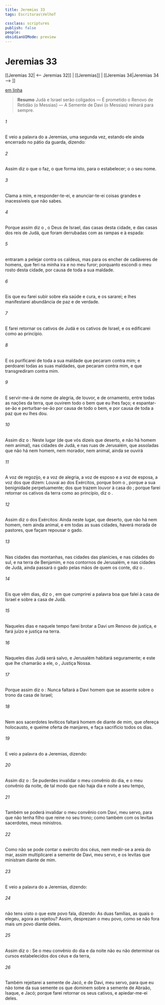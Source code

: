 ```yaml
---
title: Jeremias 33
tags: Escrituras\VelhoT

cssclass: scriptures
publish: false
people:
obsidianUIMode: preview
---
```


# Jeremias 33
[[Jeremias 32| <-- Jeremias 32]] | [[Jeremias]] | [[Jeremias 34|Jeremias 34 --> ]]

[em linha](https://churchofjesuschrist.org/study/scriptures/ot/jer/33?lang=por)

> __Resumo__
Judá e Israel serão coligados — É prometido o Renovo de Retidão (o Messias) — A Semente de Davi (o Messias) reinará para sempre.

###### 1 
E veio a palavra do  a Jeremias, uma segunda vez, estando ele ainda encerrado no pátio da guarda, dizendo:

###### 2 
Assim diz o  que o faz, o  que forma isto, para o estabelecer; o   o seu nome.

###### 3 
Clama a mim, e responder-te-ei, e anunciar-te-ei coisas grandes e inacessíveis que não sabes.

###### 4 
Porque assim diz o , o Deus de Israel, das casas desta cidade, e das casas dos reis de Judá, que foram derrubadas com as rampas e à espada:

###### 5 
 entraram a pelejar contra os caldeus, mas  para os encher de cadáveres de homens, que feri na minha ira e no meu furor; porquanto escondi o meu rosto desta cidade, por causa de toda a sua maldade.

###### 6 
Eis que eu farei subir sobre ela saúde e cura, e os sararei; e lhes manifestarei abundância de paz e de verdade.

###### 7 
E farei retornar os cativos de Judá e os cativos de Israel, e os edificarei como ao princípio.

###### 8 
E os purificarei de toda a sua maldade  que pecaram contra mim; e perdoarei todas as suas maldades,  que pecaram contra mim, e  que transgrediram contra mim.

###### 9 
E servir-me-á de nome de alegria, de louvor, e de ornamento, entre todas as nações da terra, que ouvirem todo o bem que eu lhes faço; e espantar-se-ão e perturbar-se-ão por causa de todo o bem, e por causa de toda a paz que eu lhes dou.

###### 10 
Assim diz o : Neste lugar (de que vós dizeis que  deserto, e não há  homem nem animal), nas cidades de Judá, e nas ruas de Jerusalém, que  assoladas  que não há  nem homem, nem morador, nem animal, ainda se ouvirá

###### 11 
A voz de regozijo, e a voz de alegria, a voz de esposo e a voz de esposa,  a voz dos que dizem: Louvai ao  dos Exércitos, porque bom  o , porque a sua benignidade  perpetuamente;  dos que trazem louvor à casa do ; porque farei retornar os cativos da terra como ao princípio, diz o .

###### 12 
Assim diz o  dos Exércitos: Ainda neste lugar, que  deserto, que não há  nem homem, nem ainda animal, e em todas as suas cidades, haverá  morada de pastores, que façam repousar o gado.

###### 13 
Nas cidades das montanhas, nas cidades das planícies, e nas cidades do sul, e na terra de Benjamim, e nos contornos de Jerusalém, e nas cidades de Judá, ainda passará o gado pelas mãos de quem os conte, diz o .

###### 14 
Eis que vêm dias, diz o , em que cumprirei a palavra boa que falei à casa de Israel e sobre a casa de Judá.

###### 15 
Naqueles dias e naquele tempo farei brotar a Davi um Renovo de justiça, e fará juízo e justiça na terra.

###### 16 
Naqueles dias Judá será salvo, e Jerusalém habitará seguramente; e este  que lhe chamarão a ele, o , Justiça Nossa.

###### 17 
Porque assim diz o : Nunca faltará a Davi homem que se assente sobre o trono da casa de Israel;

###### 18 
Nem aos sacerdotes levíticos faltará homem de diante de mim, que ofereça holocausto, e queime oferta de manjares, e faça sacrifício todos os dias.

###### 19 
E veio a palavra do  a Jeremias, dizendo:

###### 20 
Assim diz o : Se puderdes invalidar o meu convênio do dia, e o meu convênio da noite, de tal modo que não haja dia e noite a seu tempo,

###### 21 
Também se poderá invalidar o meu convênio com Davi, meu servo, para que não tenha filho que reine no seu trono; como também com os levitas sacerdotes, meus ministros.

###### 22 
Como não se pode contar o exército dos céus, nem medir-se a areia do mar, assim multiplicarei a semente de Davi, meu servo, e os levitas que ministram diante de mim.

###### 23 
E veio  a palavra do  a Jeremias, dizendo:

###### 24 
 não tens visto o que este povo fala, dizendo: As duas famílias, as quais o  elegeu, agora as rejeitou? Assim, desprezam o meu povo, como se não fora mais um povo diante deles.

###### 25 
Assim diz o : Se o meu convênio do dia e da noite não  eu não determinar os cursos estabelecidos dos céus e da terra,

###### 26 
Também rejeitarei a semente de Jacó, e de Davi, meu servo, para que eu não tome da sua semente os que dominem sobre a semente de Abraão, Isaque, e Jacó; porque farei retornar os seus cativos, e apiedar-me-ei deles.

